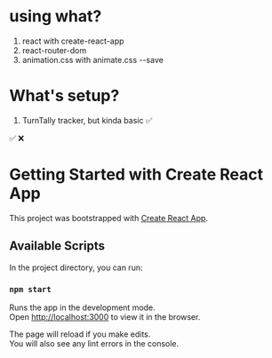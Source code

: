# using what?
1. react with create-react-app
2. react-router-dom
3. animation.css with animate.css --save


# What's setup?
1. TurnTally tracker, but kinda basic ✅


✅
❌


# Getting Started with Create React App

This project was bootstrapped with [Create React App](https://github.com/facebook/create-react-app).

## Available Scripts

In the project directory, you can run:

### `npm start`

Runs the app in the development mode.\
Open [http://localhost:3000](http://localhost:3000) to view it in the browser.

The page will reload if you make edits.\
You will also see any lint errors in the console.
